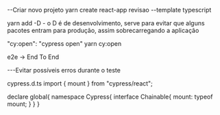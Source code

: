 --Criar novo projeto
yarn create react-app revisao --template typescript

yarn add -D - o D é de desenvolvimento, serve para evitar que alguns pacotes entram para produção, assim sobrecarregando a aplicação

"cy:open": "cypress open"
yarn cy:open

e2e -> End To End

---Evitar possíveis erros durante o teste

cypress.d.ts
import { mount } from "cypress/react";

declare global{
    namespace Cypress{
        interface Chainable{
            mount: typeof mount;
        }
    }
}
